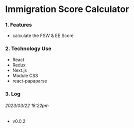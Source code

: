 # Immigration Score Calculator

### 1. Features

- calculate the FSW & EE Score

### 2. Technology Use

- React
- Redux
- Next.js
- Module CSS
- react-papaparse

### 3. Log

###### 2023/03/22 18:22pm

- v0.0.2





